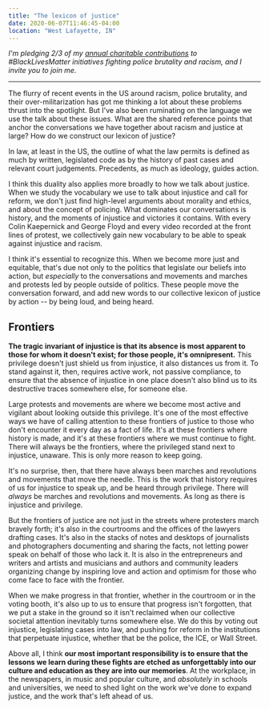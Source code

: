 ```yaml
---
title: "The lexicon of justice"
date: 2020-06-07T11:46:45-04:00
location: "West Lafayette, IN"
---
```


_I'm pledging 2/3 of my [annual charitable contributions](/posts/2020-goals/#three) to #BlackLivesMatter initiatives fighting police brutality and racism, and I invite you to join me._

---

The flurry of recent events in the US around racism, police brutality, and their over-militarization has got me thinking a lot about these problems thrust into the spotlight. But I've also been ruminating on the language we use the talk about these issues. What are the shared reference points that anchor the conversations we have together about racism and justice at large? How do we construct our lexicon of justice?

In law, at least in the US, the outline of what the law permits is defined as much by written, legislated code as by the history of past cases and relevant court judgements. Precedents, as much as ideology, guides action.

I think this duality also applies more broadly to how we talk about justice. When we study the vocabulary we use to talk about injustice and call for reform, we don't just find high-level arguments about morality and ethics, and about the concept of policing. What dominates our conversations is history, and the moments of injustice and victories it contains. With every Colin Kaepernick and George Floyd and every video recorded at the front lines of protest, we collectively gain new vocabulary to be able to speak against injustice and racism.

I think it's essential to recognize this. When we become more just and equitable, that's due not only to the politics that legislate our beliefs into action, but _especially_ to the conversations and movements and marches and protests led by people outside of politics. These people move the conversation forward, and add new words to our collective lexicon of justice by action -- by being loud, and being heard.

## Frontiers

**The tragic invariant of injustice is that its absence is most apparent to those for whom it doesn't exist; for those people, it's omnipresent.** This privilege doesn't just shield us from injustice, it also distances us from it. To stand against it, then, requires active work, not passive compliance, to ensure that the absence of injustice in one place doesn't also blind us to its destructive traces somewhere else, for someone else.

Large protests and movements are where we become most active and vigilant about looking outside this privilege. It's one of the most effective ways we have of calling attention to these frontiers of justice to those who don't encounter it every day as a fact of life. It's at these frontiers where history is made, and it's at these frontiers where we must continue to fight. There will always be the frontiers, where the privileged stand next to injustice, unaware. This is only more reason to keep going.

It's no surprise, then, that there have always been marches and revolutions and movements that move the needle. This is the work that history requires of us for injustice to speak up, and be heard through privilege. There will _always_ be marches and revolutions and movements. As long as there is injustice and privilege.

But the frontiers of justice are not just in the streets where protesters march bravely forth; it's also in the courtrooms and the offices of the lawyers drafting cases. It's also in the stacks of notes and desktops of journalists and photographers documenting and sharing the facts, not letting power speak on behalf of those who lack it. It is also in the entrepreneurs and writers and artists and musicians and authors and community leaders organizing change by inspiring love and action and optimism for those who come face to face with the frontier.

When we make progress in that frontier, whether in the courtroom or in the voting booth, it's also up to us to ensure that progress isn't forgotten, that we put a stake in the ground so it isn't reclaimed when our collective societal attention inevitably turns somewhere else. We do this by voting out injustice, legislating cases into law, and pushing for reform in the institutions that perpetuate injustice, whether that be the police, the ICE, or Wall Street.

Above all, I think **our most important responsibility is to ensure that the lessons we learn during these fights are etched as unforgettably into our culture and education as they are into our memories**. At the workplace, in the newspapers, in music and popular culture, and _absolutely_ in schools and universities, we need to shed light on the work we've done to expand justice, and the work that's left ahead of us.
